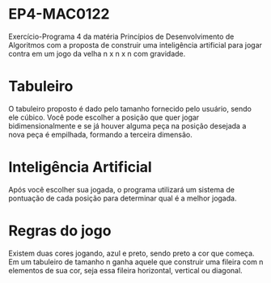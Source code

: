 # EP4-MAC0122
Exercício-Programa 4 da matéria Princípios de Desenvolvimento de Algoritmos com a proposta de construir uma inteligência artificial para jogar contra em um jogo da  velha n x n x n com gravidade.



# Tabuleiro
O tabuleiro proposto é dado pelo tamanho fornecido pelo usuário, sendo ele cúbico. Você pode escolher a posição que quer jogar
bidimensionalmente e se já houver alguma peça na posição desejada a nova peça é empilhada, formando a terceira dimensão.



# Inteligência Artificial
Após você escolher sua jogada, o programa utilizará um sistema de pontuação de cada posição para determinar qual é a melhor jogada.


# Regras do jogo
Existem duas cores jogando, azul e preto, sendo preto a cor que começa. Em um tabuleiro de tamanho n ganha aquele que construir uma 
fileira com n elementos de sua cor, seja essa fileira horizontal, vertical ou diagonal.
